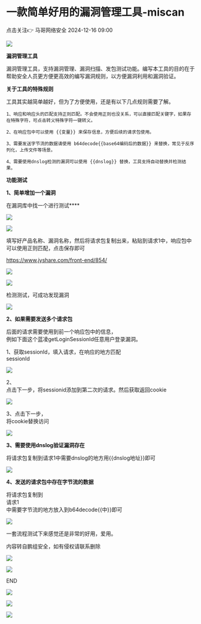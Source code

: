 #  一款简单好用的漏洞管理工具-miscan   
点击关注👉  马哥网络安全   2024-12-16 09:00  
  
![](https://mmbiz.qpic.cn/mmbiz_png/UkV8WB2qYAliaic0KIAYzx92YgY0Kbic1ByRdVrsvCicRzOUia0LOEP6Hc86gTVoSmWL3jMtEwpTqZoZV0DLABGSOLw/640?wx_fmt=png&from=appmsg "")  
  
**漏洞管理工具**  
  
漏洞管理工具，支持漏洞管理、漏洞扫描、发包测试功能。编写本工具的目的在于帮助安全人员更方便更高效的编写漏洞规则，以方便漏洞利用和漏洞验证。  
  
**关于工具的特殊规则**  
  
工具其实越简单越好，但为了方便使用，还是有以下几点规则需要了解。  
```
1、响应和响应头的匹配支持正则匹配。不会使用正则也没关系，可以直接匹配关键字，如果存在特殊字符，可点击转义特殊字符一键转义。

2、在响应包中可以使用 {{变量}} 来保存信息，方便后续的请求包使用。

3、需要发送字节流的数据请使用 b64decode{{base64编码后的数据}} 来替换，常见于反序列化，上传文件等场景。

4、需要使用dnslog检测的漏洞可以使用 {{dnslog}} 替换，工具支持自动替换并检测结果。
```  
  
**功能测试**  
  
**1、简单增加一个漏洞**  
  
在漏洞库中找一个进行测试****  
  
![](https://mmbiz.qpic.cn/sz_mmbiz_png/0YvAy5BgkyP3asA0uib1tvbudB4Jlics92x9nHdNAzYxtETCLrsD3wg51LG9xsrTicAVibjb7653qcTWB8k92hGiadg/640?wx_fmt=other&from=appmsg&tp=webp&wxfrom=5&wx_lazy=1&wx_co=1 "")  
  
![](https://mmbiz.qpic.cn/sz_mmbiz_png/0YvAy5BgkyP3asA0uib1tvbudB4Jlics92tG6Y84ciaDmIAoQxOxc2s3NJANGibpxmOTzibxVp8ib4FkzTMl2mxjH8oQ/640?wx_fmt=other&from=appmsg&tp=webp&wxfrom=5&wx_lazy=1&wx_co=1 "")  
  
填写好产品名称、漏洞名称，然后将请求包复制出来，粘贴到请求1中，响应包中可以使用正则匹配，点击保存即可  
  
https://www.jyshare.com/front-end/854/  
  
![](https://mmbiz.qpic.cn/sz_mmbiz_png/0YvAy5BgkyP3asA0uib1tvbudB4Jlics92br22xCwXbqnCL8c6BuKqPBbAPibO86icX0bWJgKSb3pRFkQKHZqVG9Bw/640?wx_fmt=other&from=appmsg&tp=webp&wxfrom=5&wx_lazy=1&wx_co=1 "")  
  
![](https://mmbiz.qpic.cn/sz_mmbiz_png/0YvAy5BgkyP3asA0uib1tvbudB4Jlics92rotFurog17g5gmhV12uddJvSykPL2CamNLrb72OUn6G683ibJbcpkRg/640?wx_fmt=other&from=appmsg&tp=webp&wxfrom=5&wx_lazy=1&wx_co=1 "")  
  
检测测试，可成功发现漏洞  
  
![](https://mmbiz.qpic.cn/sz_mmbiz_png/0YvAy5BgkyP3asA0uib1tvbudB4Jlics92j4JKdhRHgE9auqk7eibYIYPzWlSic2Mox0JugiaPbUYxcGQWhbucdsRhw/640?wx_fmt=other&from=appmsg&tp=webp&wxfrom=5&wx_lazy=1&wx_co=1 "")  
  
**2、如果需要发送多个请求包**  
  
后面的请求需要使用到前一个响应包中的信息，  
例如下面这个蓝凌getLoginSessionId任意用户登录漏洞。  
  
1、获取sessionId，填入请求，在响应的地方匹配  
sessionId  
  
![](https://mmbiz.qpic.cn/sz_mmbiz_png/0YvAy5BgkyP3asA0uib1tvbudB4Jlics92Igq04Ms2HzIlev6hTtb2ArRbRibHT9HPzohcPpL9AYlUvIzI52QAJiaQ/640?wx_fmt=other&from=appmsg&tp=webp&wxfrom=5&wx_lazy=1&wx_co=1 "")  
  
2、  
点击下一步，将sessionid添加到第二次的请求。然后获取返回cookie  
  
![](https://mmbiz.qpic.cn/sz_mmbiz_png/0YvAy5BgkyP3asA0uib1tvbudB4Jlics92TMXfHkj26fjVCFSYt8Owic1JajMUiauibr6AJSbYlbGfCM4iaN0qcua2pA/640?wx_fmt=other&from=appmsg&tp=webp&wxfrom=5&wx_lazy=1&wx_co=1 "")  
  
3、点击下一步，  
将cookie替换访问  
  
![](https://mmbiz.qpic.cn/sz_mmbiz_png/0YvAy5BgkyP3asA0uib1tvbudB4Jlics92oYTV4pic6O3TPFHtN1eA0J7TeuZWYLBtxSUib28AZCWAn0FcIJKYNGlw/640?wx_fmt=other&from=appmsg&tp=webp&wxfrom=5&wx_lazy=1&wx_co=1 "")  
  
**3、需要使用dnslog验证漏洞存在**  
  
将请求包复制到请求1中需要dnslog的地方用{{dnslog地址}}即可  
  
![](https://mmbiz.qpic.cn/sz_mmbiz_png/0YvAy5BgkyP3asA0uib1tvbudB4Jlics92MMc4c4IIiagaR8RRKDdhSnhnNa8PDWWvkZRkyIUud2pcibEeibPqFAZibg/640?wx_fmt=other&from=appmsg&tp=webp&wxfrom=5&wx_lazy=1&wx_co=1 "")  
  
**4、发送的请求包中存在字节流的数据**  
  
将请求包复制到  
请求1  
中需要字节流的地方放入到b64decode{{中}}即可  
  
![](https://mmbiz.qpic.cn/sz_mmbiz_png/0YvAy5BgkyP3asA0uib1tvbudB4Jlics92BOiaUhZiafkicNlSK8lZq3HdbTq6aNcIoRl5PV0UBZYicicgsQmr5NEuU0w/640?wx_fmt=other&from=appmsg&tp=webp&wxfrom=5&wx_lazy=1&wx_co=1 "")  
  
一套流程测试下来感觉还是非常的好用，爱用。  
  
内容转自鹏组安全，如有侵权请联系删除  
  
  
![](https://mmbiz.qpic.cn/mmbiz_gif/iaIicfo73Ma1vawibO9wLYILrhQIfwChvgOImKZkuNWI8GOooRxib2zV6HqibN8GUXECib6tPedP736qeiblicT5gTbstA/640?wx_fmt=gif&from=appmsg&wxfrom=5&wx_lazy=1&tp=wxpic "")  
  
  
![](https://mmbiz.qpic.cn/sz_mmbiz_png/utAMSQWh9sUWmzvbEqyVxYPkYu24CRrXIPaUiaibicvhTUX0icpbo8Ia1b5UpPLuibvVlQmiaocIsuPY2jE7jSHBae6w/640?wx_fmt=png "")  
  
END  
  
  
![](https://mmbiz.qpic.cn/mmbiz_png/UkV8WB2qYAlsibPLBWFYAlDhUsnJ5qH1jMtVdyXVoticG0Gjic6nrccpBRMUEwax9ndXjltibGyTR8ycDgLWU1p5Sg/640?wx_fmt=png&from=appmsg "")  
  
  
![](https://mmbiz.qpic.cn/mmbiz_png/UkV8WB2qYAlofwuiaeZjBZnqGI4RmketSpUAfeg6Ubb9synTRvsicobTk4icRZaciaxkOrKZUnkr3Qr6OSEks1m8mQ/640?wx_fmt=png&from=appmsg "")  
  
![](https://mmbiz.qpic.cn/mmbiz_gif/iaIicfo73Ma1uic9ZGkCFpwBiaw1YVt1l4Uibcibk8C6C52t27qBiaw37w5ko1SnjuyT011DBH2jjPQNnpcFMtAFLibGGQ/640?wx_fmt=gif&from=appmsg&wxfrom=5&wx_lazy=1&tp=wxpic "")  
  

